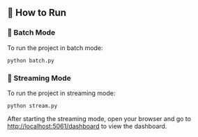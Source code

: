 ## 🚀 How to Run
### 🔁 Batch Mode
To run the project in batch mode:

    python batch.py

### 📡 Streaming Mode
To run the project in streaming mode:

    python stream.py

After starting the streaming mode, open your browser and go to [http://localhost:5061/dashboard](http://localhost:5061/dashboard) to view the dashboard.
